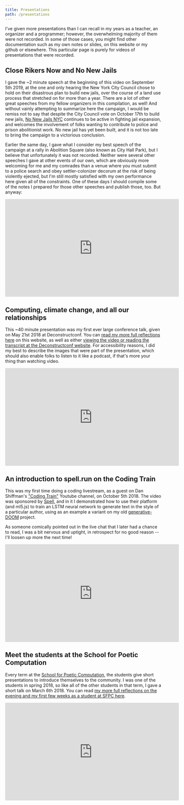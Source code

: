 ```yaml
---
title: Presentations
path: /presentations
---
```

I've given more presentations than I can recall in my years as a teacher, an organizer and a programmer; however, the overwhelming majority of them were not recorded.
In some of those cases, you might find other documentation such as my own notes or slides, on this website or my github or elsewhere.
This particular page is purely for videos of presentations that were recorded.

## Close Rikers Now and No New Jails
I gave the ~2 minute speech at the beginning of this video on September 5th 2019, at the one and only hearing the New York City Council chose to hold on their disastrous plan to build new jails, over the course of a land use process that stretched on for more than a year.
There are a lot of other great speeches from my fellow organizers in this compilation, as well!
And without vainly attempting to summarize here the campaign, I would be remiss not to say that despite the City Council vote on October 17th to build new jails, [No New Jails NYC](https://nonewjails.nyc) continues to be active in fighting jail expansion, and welcomes the involvement of folks wanting to contribute to police and prison abolitionist work.
No new jail has yet been built, and it is not too late to bring the campaign to a victorious conclusion.

Earlier the same day, I gave what I consider my best speech of the campaign at a rally in Abolition Square (also known as City Hall Park), but I believe that unfortunately it was not recorded.
Neither were several other speeches I gave at other events of our own, which are obviously more welcoming for me and my comrades than a venue where you must submit to a police search and obey settler-colonizer decorum at the risk of being violently ejected, but I'm still mostly satisfied with my own performance here given all of the constraints.
One of these days I should compile some of the notes I prepared for those other speeches and publish those, too. But anyway:

<iframe width="560" height="315" src="https://www.youtube.com/embed/JBRlvwUKsCw" frameborder="0" allowfullscreen></iframe>

## Computing, climate change, and all our relationships
This ~40 minute presentation was my first ever large conference talk, given on May 21st 2018 at Deconstructconf.
You can [read my more full reflections here](/blog/computing-climate-change-and-all-our-relationships/) on this website, as well as either [viewing the video or reading the transcript at the Deconstructconf website](https://www.deconstructconf.com/2018/nabil-hassein-computing-climate-change-and-all-our-relationships).
For accessibility reasons, I did my best to describe the images that were part of the presentation, which should also enable folks to listen to it like a podcast, if that's more your thing than watching video.

<iframe width="560" height="315" src="https://player.vimeo.com/video/284782014" frameborder="0" allowfullscreen></iframe>

## An introduction to spell.run on the Coding Train
This was my first time doing a coding livestream, as a guest on Dan Shiffman's ["Coding Train"](https://www.youtube.com/channel/UCvjgXvBlbQiydffZU7m1_aw) Youtube channel, on October 5th 2018.
The video was sponsored by [Spell](https://spell.run/), and in it I demonstrated how to use their platform (and ml5.js) to train an LSTM neural network to generate text in the style of a particular author, using as an example a variant on my old [generative-DOOM](https://nabilhassein.github.io/generative-DOOM) project.

As someone comically pointed out in the live chat that I later had a chance to read, I was a bit nervous and uptight, in retrospect for no good reason -- I'll loosen up more the next time!

<iframe width="560" height="315" src="https://www.youtube.com/embed/0IeqAd2H57g" frameborder="0" allow="accelerometer; autoplay; encrypted-media; gyroscope; picture-in-picture" allowfullscreen></iframe>

## Meet the students at the School for Poetic Computation
Every term at the [School for Poetic Computation](http://sfpc.io), the students give short presentations to introduce themselves to the community.
I was one of the students in spring 2018, so like all of the other students in that term, I gave a short talk on March 6th 2018.
You can read [my more full reflections on the evening and my first few weeks as a student at SFPC here](/blog/sfpc-diary-part-one/).

<iframe width="560" height="315" src="https://www.youtube.com/embed/VQYLW_4dr1g?start=1453" frameborder="0" allow="accelerometer; autoplay; encrypted-media; gyroscope; picture-in-picture" allowfullscreen></iframe>
